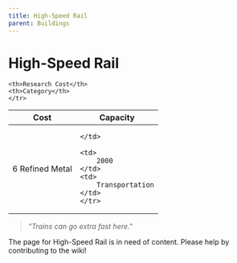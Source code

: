 ```yaml
---
title: High-Speed Rail
parent: Buildings
---
```

# High-Speed Rail

<table>
<thead>
	<tr>
	<th>Cost</th>
	<th>Capacity</th>
	
	<th>Research Cost</th>
	<th>Category</th>
	</tr>
</thead>
<tbody>
	<tr>
	<td>
		6 Refined Metal
	</td>
	<td>
		
	</td>
	
	<td>
		2000
	</td>
	<td>
		Transportation
	</td>
	</tr>
</tbody>
</table>

> *"Trains can go extra fast here."*

The page for High-Speed Rail is in need of content. Please help by contributing to the wiki!
